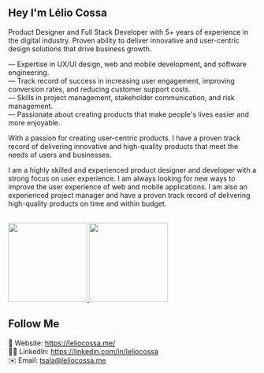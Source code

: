 ## Hey I'm Lélio Cossa
Product Designer and Full Stack Developer with 5+ years of experience in the digital industry. Proven ability to deliver innovative and user-centric design solutions that drive business growth.

— Expertise in UX/UI design, web and mobile development, and software engineering.<br/>
— Track record of success in increasing user engagement, improving conversion rates, and reducing customer support costs.<br/>
— Skills in project management, stakeholder communication, and risk management.<br/>
— Passionate about creating products that make people's lives easier and more enjoyable.

With a passion for creating user-centric products. I have a proven track record of delivering innovative and high-quality products that meet the needs of users and businesses.

I am a highly skilled and experienced product designer and developer with a strong focus on user experience. I am always looking for new ways to improve the user experience of web and mobile applications. I am also an experienced project manager and have a proven track record of delivering high-quality products on time and within budget.

<br>
<div align="left">
  <a href="https://github.com/leliocossa">
  <img height="160em" src="https://github-readme-stats.vercel.app/api?username=leliocossa&show_icons=true&theme=dark&include_all_commits=true&count_private=true"/>
  <img height="160m" src="https://github-readme-stats.vercel.app/api/top-langs/?username=leliocossa&layout=compact&langs_count=7&theme=dark"/>
  </a>
</div>
  
## Follow Me

🔗 Website: https://leliocossa.me/<br/>
👨‍💼 LinkedIn: https://linkedin.com/in/leliocossa<br/>
✉️ Email: tsala@leliocossa.me

<!---
leliocossa/leliocossa is a ✨ special ✨ repository because its `README.md` (this file) appears on your GitHub profile.
You can click the Preview link to take a look at your changes.
--->
